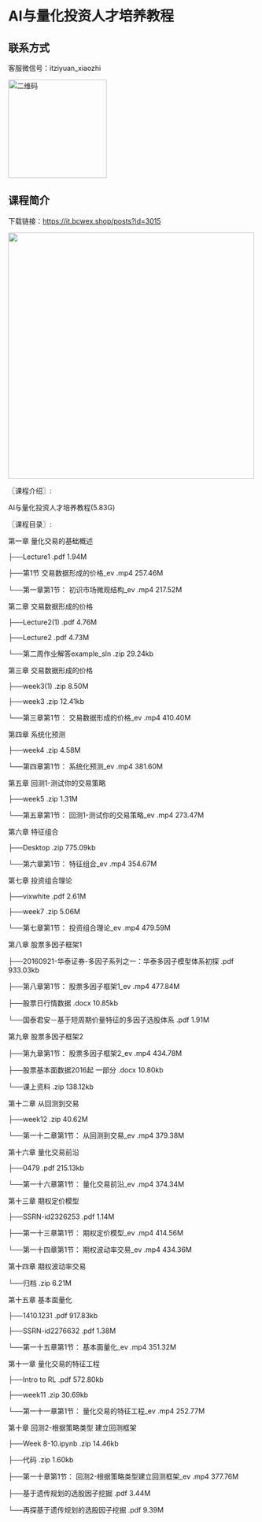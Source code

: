 # AI与量化投资人才培养教程

## 联系方式

客服微信号：itziyuan_xiaozhi

<img src="https://ziyuanyun.oss-cn-guangzhou.aliyuncs.com/common/20240614073449/666b82192834a.jpg" width="200" height="200" alt="二维码">

## 课程简介

下载链接：https://it.bcwex.shop/posts?id=3015

<img src="https://ziyuanyun.oss-cn-guangzhou.aliyuncs.com/yun/20240515184916/6644932c0a063.jpg" width="500" alt="">

  〖课程介绍〗:

 AI与量化投资人才培养教程(5.83G)

 〖课程目录〗:

 第一章 量化交易的基础概述

 ├──Lecture1 .pdf 1.94M

 ├──第1节 交易数据形成的价格_ev .mp4 257.46M

 └──第一章第1节： 初识市场微观结构_ev .mp4 217.52M

 第二章 交易数据形成的价格

 ├──Lecture2(1) .pdf 4.76M

 ├──Lecture2 .pdf 4.73M

 └──第二周作业解答example_sln .zip 29.24kb

 第三章 交易数据形成的价格

 ├──week3(1) .zip 8.50M

 ├──week3 .zip 12.41kb

 └──第三章第1节： 交易数据形成的价格_ev .mp4 410.40M

 第四章 系统化预测

 ├──week4 .zip 4.58M

 └──第四章第1节： 系统化预测_ev .mp4 381.60M

 第五章 回测1-测试你的交易策略

 ├──week5 .zip 1.31M

 └──第五章第1节： 回测1-测试你的交易策略_ev .mp4 273.47M

 第六章 特征组合

 ├──Desktop .zip 775.09kb

 └──第六章第1节： 特征组合_ev .mp4 354.67M

 第七章 投资组合理论

 ├──vixwhite .pdf 2.61M

 ├──week7 .zip 5.06M

 └──第七章第1节： 投资组合理论_ev .mp4 479.59M

 第八章 股票多因子框架1

 ├──20160921-华泰证券-多因子系列之一：华泰多因子模型体系初探 .pdf 933.03kb

 ├──第八章第1节： 股票多因子框架1_ev .mp4 477.84M

 ├──股票日行情数据 .docx 10.85kb

 └──国泰君安－基于短周期价量特征的多因子选股体系 .pdf 1.91M

 第九章 股票多因子框架2

 ├──第九章第1节： 股票多因子框架2_ev .mp4 434.78M

 ├──股票基本面数据2016起 一部分 .docx 10.80kb

 └──课上资料 .zip 138.12kb

 第十二章 从回测到交易

 ├──week12 .zip 40.62M

 └──第一十二章第1节： 从回测到交易_ev .mp4 379.38M

 第十六章 量化交易前沿

 ├──0479 .pdf 215.13kb

 └──第一十六章第1节： 量化交易前沿_ev .mp4 374.34M

 第十三章 期权定价模型

 ├──SSRN-id2326253 .pdf 1.14M

 ├──第一十三章第1节： 期权定价模型_ev .mp4 414.56M

 └──第一十四章第1节： 期权波动率交易_ev .mp4 434.36M

 第十四章 期权波动率交易

 └──归档 .zip 6.21M

 第十五章 基本面量化

 ├──1410.1231 .pdf 917.83kb

 ├──SSRN-id2276632 .pdf 1.38M

 └──第一十五章第1节： 基本面量化_ev .mp4 351.32M

 第十一章 量化交易的特征工程

 ├──Intro to RL .pdf 572.80kb

 ├──week11 .zip 30.69kb

 └──第一十一章第1节： 量化交易的特征工程_ev .mp4 252.77M

 第十章 回测2-根据策略类型 建立回测框架

 ├──Week 8-10.ipynb .zip 14.46kb

 ├──代码 .zip 1.60kb

 ├──第一十章第1节： 回测2-根据策略类型建立回测框架_ev .mp4 377.76M

 ├──基于遗传规划的选股因子挖掘 .pdf 3.44M

 └──再探基于遗传规划的选股因子挖掘 .pdf 9.39M

  
